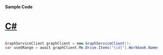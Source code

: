 #### Sample Code
# [C#](#tab/Csharp)

```C#

GraphServiceClient graphClient = new GraphServiceClient();
var usedRange = await graphClient.Me.Drive.Items["{id}"].Workbook.Names["{name}"].Range().UsedRange().Request().GetAsync();

```